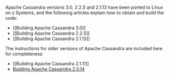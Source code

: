 <!---PACKAGE:Apache Cassandra--->
<!---DISTRO:SLES 12:2.x,3.0--->
<!---DISTRO:RHEL 7.1:2.x,3.0--->
<!---DISTRO:Ubuntu 16.x:2.x,3.0--->

Apache Cassandra versions 3.0, 2.2.5 and 2.1.13 have been ported to Linux on z Systems, and the following articles explain how to obtain and build the code:

- [[Building Apache Cassandra 3.0]]
- [[Building Apache Cassandra 2.2.5]]
- [[Building Apache Cassandra 2.1.13]]

The instructions for older versions of Apache Cassandra are included here for completeness:

- [[Building Apache Cassandra 2.1.11]]
- [Building Apache Cassandra 2.0.14](https://github.com/linux-on-ibm-z/docs/wiki/Building-Cassandra?cm_mc_uid=98803393581314101778120&cm_mc_sid_50200000=1445360953)